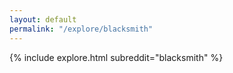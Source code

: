 ```yaml
---
layout: default
permalink: "/explore/blacksmith"
---
```


{% include explore.html subreddit="blacksmith" %}

